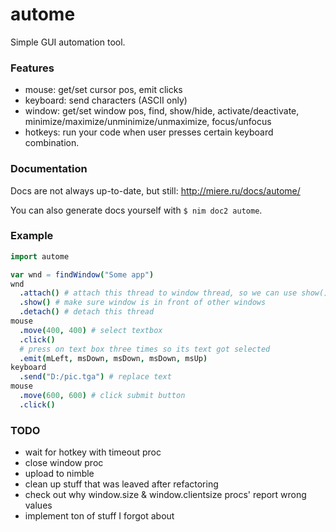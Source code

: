 # autome
Simple GUI automation tool.

### Features
* mouse: get/set cursor pos, emit clicks
* keyboard: send characters (ASCII only)
* window: get/set window pos, find, show/hide, activate/deactivate, minimize/maximize/unminimize/unmaximize, focus/unfocus
* hotkeys: run your code when user presses certain keyboard combination.

### Documentation
Docs are not always up-to-date, but still: http://miere.ru/docs/autome/

You can also generate docs yourself with `$ nim doc2 autome`.

### Example

```nim
import autome

var wnd = findWindow("Some app")
wnd
  .attach() # attach this thread to window thread, so we can use show()
  .show() # make sure window is in front of other windows
  .detach() # detach this thread
mouse
  .move(400, 400) # select textbox
  .click()
  # press on text box three times so its text got selected
  .emit(mLeft, msDown, msDown, msDown, msUp)
keyboard
  .send("D:/pic.tga") # replace text
mouse
  .move(600, 600) # click submit button
  .click()
```

### TODO
* wait for hotkey with timeout proc
* close window proc
* upload to nimble
* clean up stuff that was leaved after refactoring
* check out why window.size & window.clientsize procs' report wrong values
* implement ton of stuff I forgot about
